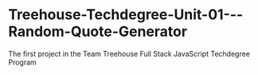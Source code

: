 # Treehouse-Techdegree-Unit-01---Random-Quote-Generator
The first project in the Team Treehouse Full Stack JavaScript Techdegree Program
